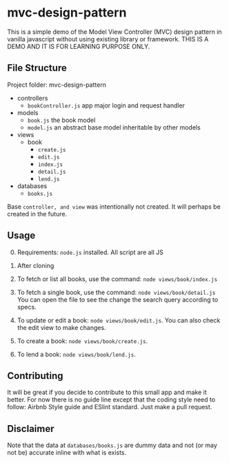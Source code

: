 # mvc-design-pattern
This is a simple demo of the Model View Controller (MVC) design pattern in vanilla javascript without using existing library or framework.
THIS IS A DEMO AND IT IS FOR LEARNING PURPOSE ONLY.

## File Structure
Project folder: mvc-design-pattern
- controllers
    - `bookController.js` app major login and request handler
- models
    - `book.js` the book model
    - `model.js` an abstract base model inheritable by other models
- views
    - book
        - `create.js`
        - `edit.js`
        - `index.js`
        - `detail.js`
        - `lend.js`
- databases
    - `books.js`

Base `controller, and view` was intentionally not created. It will perhaps be created in the future.

## Usage
0. Requirements: `node.js` installed. All script are all JS

1. After cloning

2. To fetch or list all books, use the command: `node views/book/index.js`

3. To fetch a single book, use the command: `node views/book/detail.js` You can open the file to see the change the search query according to specs.

4. To update or edit a book: `node views/book/edit.js`. You can also check the edit view to make changes.

5. To create a book: `node views/book/create.js`.

6. To lend a book: `node views/book/lend.js`.


## Contributing
It will be great if you decide to contribute to this small app and make it better. For now there is no guide line except that the coding style need to follow: Airbnb Style guide and ESlint standard.
Just make a pull request.

## Disclaimer
Note that the data at `databases/books.js` are dummy data and not (or may not be) accurate inline with what is exists.
